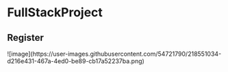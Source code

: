 # FullStackProject

<h2> Register</h2>
![image](https://user-images.githubusercontent.com/54721790/218551034-d216e431-467a-4ed0-be89-cb17a52237ba.png)
